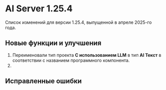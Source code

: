 # AI Server 1.25.4

Список изменений для версии 1.25.4, выпущенной в апреле 2025-го года.


## Новые функции и улучшения

1. Переименовали тип проекта **С использованием LLM** в тип **AI Текст** в соответствии с названием программного компонента.
1. 




## Исправленные ошибки
